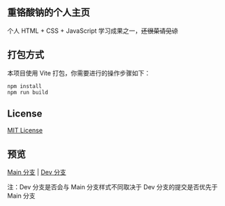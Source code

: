 ## 重铬酸钠的个人主页

个人 HTML + CSS + JavaScript 学习成果之一，~~还很菜请见谅~~

## 打包方式

本项目使用 Vite 打包，你需要进行的操作步骤如下：

```shell
npm install
npm run build
```

## License

[MIT License](/LICENSE)

## 预览

[Main 分支](https://home.na2cr2o7.icu) | [Dev 分支](https://dev.homepage-5uk.pages.dev/)

注：Dev 分支是否会与 Main 分支样式不同取决于 Dev 分支的提交是否优先于 Main 分支
